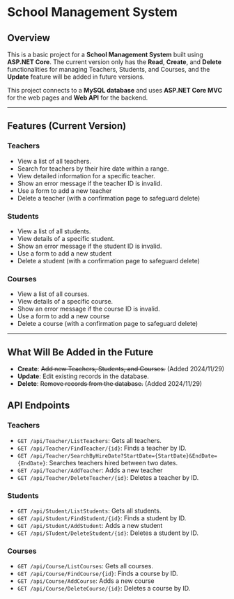 # **School Management System**

## **Overview**

This is a basic project for a **School Management System** built using **ASP.NET Core**. 
The current version only has the **Read**,  **Create**,  and **Delete** functionalities for managing Teachers, Students, and Courses, and the **Update** feature will be added in future versions.


This project connects to a **MySQL database** and uses **ASP.NET Core MVC** for the web pages and **Web API** for the backend.

---

## **Features (Current Version)**

### **Teachers**
- View a list of all teachers.
- Search for teachers by their hire date within a range.
- View detailed information for a specific teacher.
- Show an error message if the teacher ID is invalid.
- Use a form to add a new teacher
- Delete a teacher (with a confirmation page to safeguard delete)

### **Students**
- View a list of all students.
- View details of a specific student.
- Show an error message if the student ID is invalid.
- Use a form to add a new student
- Delete a student (with a confirmation page to safeguard delete)

### **Courses**
- View a list of all courses.
- View details of a specific course.
- Show an error message if the course ID is invalid.
- Use a form to add a new course
- Delete a course (with a confirmation page to safeguard delete)

---

## **What Will Be Added in the Future**
- **Create**: ~~Add new Teachers, Students, and Courses.~~ (Added 2024/11/29)
- **Update**: Edit existing records in the database.
- **Delete**: ~~Remove records from the database.~~ (Added 2024/11/29)


## **API Endpoints**

### **Teachers**
- `GET /api/Teacher/ListTeachers`: Gets all teachers.
- `GET /api/Teacher/FindTeacher/{id}`: Finds a teacher by ID.
- `GET /api/Teacher/SearchByHireDate?StartDate={StartDate}&EndDate={EndDate}`: Searches teachers hired between two dates.
- `GET /api/Teacher/AddTeacher`: Adds a new teacher
- `GET /api/Teacher/DeleteTeacher/{id}`: Deletes a teacher by ID.

### **Students**
- `GET /api/Student/ListStudents`: Gets all students.
- `GET /api/Student/FindStudent/{id}`: Finds a student by ID.
- `GET /api/Student/AddStudent`: Adds a new student
- `GET /api/STudent/DeleteStudent/{id}`: Deletes a student by ID.

### **Courses**
- `GET /api/Course/ListCourses`: Gets all courses.
- `GET /api/Course/FindCourse/{id}`: Finds a course by ID.
- `GET /api/Course/AddCourse`: Adds a new course
- `GET /api/Course/DeleteCourse/{id}`: Deletes a course by ID.
